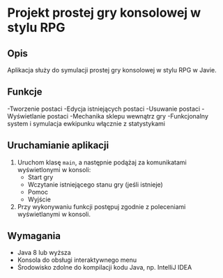 # Projekt prostej gry konsolowej w stylu RPG

## Opis
Aplikacja służy do symulacji prostej gry konsolowej w stylu RPG w Javie.

## Funkcje
-Tworzenie postaci
-Edycja istniejących postaci
-Usuwanie postaci
-Wyświetlanie postaci
-Mechanika sklepu wewnątrz gry
-Funkcjonalny system i symulacja ewkipunku włącznie z statystykami

## Uruchamianie aplikacji
1. Uruchom klasę `main`, a następnie podążaj za komunikatami wyświetlonymi w konsoli:  
    - Start gry  
    - Wczytanie istniejącego stanu gry (jeśli istnieje)
    - Pomoc
    - Wyjście
2. Przy wykonywaniu funkcji postępuj zgodnie z poleceniami wyświetlanymi w konsoli.

## Wymagania
- Java 8 lub wyższa  
- Konsola do obsługi interaktywnego menu
- Środowisko zdolne do kompilacji kodu Java, np. IntelliJ IDEA
